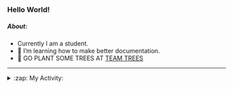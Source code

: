 ### Hello World!

##### About:
- Currently I am a student.
- 🌱 I’m learning how to make better documentation.
- 🌱 GO PLANT SOME TREES AT [TEAM TREES](https://teamtrees.org/)

---
<details>
  <summary>:zap: My Activity:</summary>
  
<!--START_SECTION:waka-->
![Code Time](http://img.shields.io/badge/Code%20Time-988%20hrs%2054%20mins-blue)

**I'm a Night 🦉** 

```text
🌞 Morning    89 commits     ███░░░░░░░░░░░░░░░░░░░░░░   13.4% 
🌆 Daytime    150 commits    █████░░░░░░░░░░░░░░░░░░░░   22.59% 
🌃 Evening    212 commits    ████████░░░░░░░░░░░░░░░░░   31.93% 
🌙 Night      213 commits    ████████░░░░░░░░░░░░░░░░░   32.08%

```
📅 **I'm Most Productive on Tuesday** 

```text
Monday       88 commits     ███░░░░░░░░░░░░░░░░░░░░░░   13.25% 
Tuesday      126 commits    ████░░░░░░░░░░░░░░░░░░░░░   18.98% 
Wednesday    77 commits     ███░░░░░░░░░░░░░░░░░░░░░░   11.6% 
Thursday     97 commits     ███░░░░░░░░░░░░░░░░░░░░░░   14.61% 
Friday       99 commits     ███░░░░░░░░░░░░░░░░░░░░░░   14.91% 
Saturday     73 commits     ██░░░░░░░░░░░░░░░░░░░░░░░   10.99% 
Sunday       104 commits    ████░░░░░░░░░░░░░░░░░░░░░   15.66%

```


📊 **This Week I Spent My Time On** 

```text
🔥 Editors: 
VS Code                  1 hr 39 mins        █████████████████████████   100.0%

🐱‍💻 Projects: 
PraiseDemo               1 hr 31 mins        ███████████████████████░░   91.9% 
advent-of-code-2022      6 mins              █░░░░░░░░░░░░░░░░░░░░░░░░   6.38% 
CSF                      1 min               ░░░░░░░░░░░░░░░░░░░░░░░░░   1.72%

```


 Last Updated on 23/12/2022 11:04:03 UTC
<!--END_SECTION:waka-->
</details>
